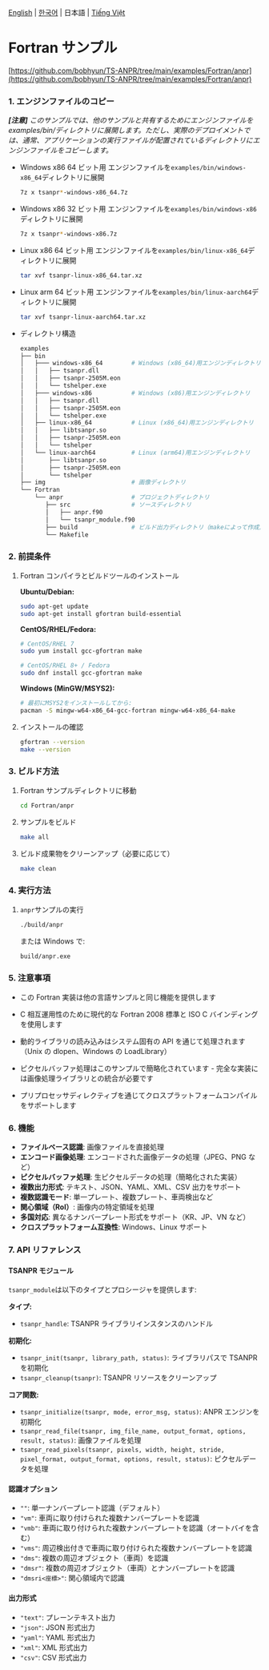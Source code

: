 [English](../../README.md) | [한국어](../ko-KR/) | 日本語 | [Tiếng Việt](../vi-VN/)

# Fortran サンプル

[https://github.com/bobhyun/TS-ANPR/tree/main/examples/Fortran/anpr](https://github.com/bobhyun/TS-ANPR/tree/main/examples/Fortran/anpr)

### 1. エンジンファイルのコピー

_**[注意]** このサンプルでは、他のサンプルと共有するためにエンジンファイルを examples/bin/ディレクトリに展開します。ただし、実際のデプロイメントでは、通常、アプリケーションの実行ファイルが配置されているディレクトリにエンジンファイルをコピーします。_

- Windows x86 64 ビット用
  エンジンファイルを`examples/bin/windows-x86_64`ディレクトリに展開
  ```sh
  7z x tsanpr*-windows-x86_64.7z
  ```
- Windows x86 32 ビット用
  エンジンファイルを`examples/bin/windows-x86`ディレクトリに展開
  ```sh
  7z x tsanpr*-windows-x86.7z
  ```
- Linux x86 64 ビット用
  エンジンファイルを`examples/bin/linux-x86_64`ディレクトリに展開
  ```sh
  tar xvf tsanpr-linux-x86_64.tar.xz
  ```
- Linux arm 64 ビット用
  エンジンファイルを`examples/bin/linux-aarch64`ディレクトリに展開
  ```sh
  tar xvf tsanpr-linux-aarch64.tar.xz
  ```
- ディレクトリ構造
  ```sh
  examples
  ├── bin
  │   ├─── windows-x86_64        # Windows (x86_64)用エンジンディレクトリ
  │   │   ├── tsanpr.dll
  │   │   ├── tsanpr-2505M.eon
  │   │   └── tshelper.exe
  │   ├─── windows-x86           # Windows (x86)用エンジンディレクトリ
  │   │   ├── tsanpr.dll
  │   │   ├── tsanpr-2505M.eon
  │   │   └── tshelper.exe
  │   ├── linux-x86_64           # Linux (x86_64)用エンジンディレクトリ
  │   │   ├── libtsanpr.so
  │   │   ├── tsanpr-2505M.eon
  │   │   └── tshelper
  │   └── linux-aarch64          # Linux (arm64)用エンジンディレクトリ
  │       ├── libtsanpr.so
  │       ├── tsanpr-2505M.eon
  │       └── tshelper
  ├── img                        # 画像ディレクトリ
  └── Fortran
      └── anpr                   # プロジェクトディレクトリ
         ├── src                 # ソースディレクトリ
         │   ├── anpr.f90
         │   └── tsanpr_module.f90
         ├── build               # ビルド出力ディレクトリ（makeによって作成）
         └── Makefile
  ```

### 2. 前提条件

1. Fortran コンパイラとビルドツールのインストール

   **Ubuntu/Debian:**

   ```sh
   sudo apt-get update
   sudo apt-get install gfortran build-essential
   ```

   **CentOS/RHEL/Fedora:**

   ```sh
   # CentOS/RHEL 7
   sudo yum install gcc-gfortran make

   # CentOS/RHEL 8+ / Fedora
   sudo dnf install gcc-gfortran make
   ```

   **Windows (MinGW/MSYS2):**

   ```sh
   # 最初にMSYS2をインストールしてから:
   pacman -S mingw-w64-x86_64-gcc-fortran mingw-w64-x86_64-make
   ```

2. インストールの確認

   ```sh
   gfortran --version
   make --version
   ```

### 3. ビルド方法

1. Fortran サンプルディレクトリに移動

   ```sh
   cd Fortran/anpr
   ```

2. サンプルをビルド

   ```sh
   make all
   ```

3. ビルド成果物をクリーンアップ（必要に応じて）

   ```sh
   make clean
   ```

### 4. 実行方法

1. `anpr`サンプルの実行

   ```sh
   ./build/anpr
   ```

   または Windows で:

   ```sh
   build/anpr.exe
   ```

### 5. 注意事項

- この Fortran 実装は他の言語サンプルと同じ機能を提供します
- C 相互運用性のために現代的な Fortran 2008 標準と ISO C バインディングを使用します
- 動的ライブラリの読み込みはシステム固有の API を通じて処理されます（Unix の dlopen、Windows の LoadLibrary）

- ピクセルバッファ処理はこのサンプルで簡略化されています - 完全な実装には画像処理ライブラリとの統合が必要です
- プリプロセッサディレクティブを通じてクロスプラットフォームコンパイルをサポートします

### 6. 機能

- **ファイルベース認識**: 画像ファイルを直接処理
- **エンコード画像処理**: エンコードされた画像データの処理（JPEG、PNG など）
- **ピクセルバッファ処理**: 生ピクセルデータの処理（簡略化された実装）
- **複数出力形式**: テキスト、JSON、YAML、XML、CSV 出力をサポート
- **複数認識モード**: 単一プレート、複数プレート、車両検出など
- **関心領域（RoI）**: 画像内の特定領域を処理
- **多国対応**: 異なるナンバープレート形式をサポート（KR、JP、VN など）
- **クロスプラットフォーム互換性**: Windows、Linux サポート

### 7. API リファレンス

#### TSANPR モジュール

`tsanpr_module`は以下のタイプとプロシージャを提供します:

**タイプ:**

- `tsanpr_handle`: TSANPR ライブラリインスタンスのハンドル

**初期化:**

- `tsanpr_init(tsanpr, library_path, status)`: ライブラリパスで TSANPR を初期化
- `tsanpr_cleanup(tsanpr)`: TSANPR リソースをクリーンアップ

**コア関数:**

- `tsanpr_initialize(tsanpr, mode, error_msg, status)`: ANPR エンジンを初期化
- `tsanpr_read_file(tsanpr, img_file_name, output_format, options, result, status)`: 画像ファイルを処理
- `tsanpr_read_pixels(tsanpr, pixels, width, height, stride, pixel_format, output_format, options, result, status)`: ピクセルデータを処理

#### 認識オプション

- `""`: 単一ナンバープレート認識（デフォルト）
- `"vm"`: 車両に取り付けられた複数ナンバープレートを認識
- `"vmb"`: 車両に取り付けられた複数ナンバープレートを認識（オートバイを含む）
- `"vms"`: 周辺検出付きで車両に取り付けられた複数ナンバープレートを認識
- `"dms"`: 複数の周辺オブジェクト（車両）を認識
- `"dmsr"`: 複数の周辺オブジェクト（車両）とナンバープレートを認識
- `"dmsri<座標>"`: 関心領域内で認識

#### 出力形式

- `"text"`: プレーンテキスト出力
- `"json"`: JSON 形式出力
- `"yaml"`: YAML 形式出力
- `"xml"`: XML 形式出力
- `"csv"`: CSV 形式出力

